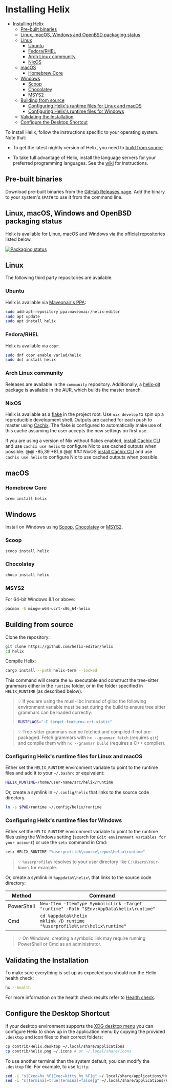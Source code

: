 # Installing Helix

<!--toc:start-->
- [Installing Helix](#installing-helix)
  - [Pre-built binaries](#pre-built-binaries)
  - [Linux, macOS, Windows and OpenBSD packaging status](#linux-macos-windows-and-openbsd-packaging-status)
  - [Linux](#linux)
    - [Ubuntu](#ubuntu)
    - [Fedora/RHEL](#fedorarhel)
    - [Arch Linux community](#arch-linux-community)
    - [NixOS](#nixos)
  - [macOS](#macos)
    - [Homebrew Core](#homebrew-core)
  - [Windows](#windows)
    - [Scoop](#scoop)
    - [Chocolatey](#chocolatey)
    - [MSYS2](#msys2)
  - [Building from source](#building-from-source)
    - [Configuring Helix's runtime files for Linux and macOS](#configuring-helixs-runtime-files-for-linux-and-macos)
    - [Configuring Helix's runtime files for Windows](#configuring-helixs-runtime-files-for-windows)
  - [Validating the Installation](#validating-the-installation)
  - [Configure the Desktop Shortcut](#configure-the-desktop-shortcut)
<!--toc:end-->

To install Helix, follow the instructions specific to your operating system.
Note that:

- To get the latest nightly version of Helix, you need to
  [build from source](#building-from-source).

- To take full advantage of Helix, install the language servers for your
  preferred programming languages. See the
  [wiki](https://github.com/helix-editor/helix/wiki/How-to-install-the-default-language-servers)
  for instructions.

## Pre-built binaries

Download pre-built binaries from the
[GitHub Releases page](https://github.com/helix-editor/helix/releases). Add the binary to your system's `$PATH` to use it from the command
line.

## Linux, macOS, Windows and OpenBSD packaging status

Helix is available for Linux, macOS and Windows via the official repositories listed below.

[![Packaging status](https://repology.org/badge/vertical-allrepos/helix.svg)](https://repology.org/project/helix/versions)

## Linux

The following third party repositories are available:

### Ubuntu

Helix is available via [Maveonair's PPA](https://launchpad.net/~maveonair/+archive/ubuntu/helix-editor):

```sh
sudo add-apt-repository ppa:maveonair/helix-editor
sudo apt update
sudo apt install helix
```

### Fedora/RHEL

Helix is available via `copr`:

```sh
sudo dnf copr enable varlad/helix
sudo dnf install helix
```

### Arch Linux community

Releases are available in the `community` repository. Additionally, a
[helix-git](https://aur.archlinux.org/packages/helix-git/) package is available
in the AUR, which builds the master branch.

### NixOS

Helix is available as a [flake](https://nixos.wiki/wiki/Flakes) in the project
root. Use `nix develop` to spin up a reproducible development shell. Outputs are
cached for each push to master using [Cachix](https://www.cachix.org/). The
flake is configured to automatically make use of this cache assuming the user
accepts the new settings on first use.

If you are using a version of Nix without flakes enabled,
[install Cachix CLI](https://docs.cachix.org/installation) and use
`cachix use helix` to configure Nix to use cached outputs when possible.
@@ -85,39 +81,6 @@ ### NixOS
 [install Cachix CLI](https://docs.cachix.org/installation) and use
 `cachix use helix` to configure Nix to use cached outputs when possible.
 
## macOS

### Homebrew Core

```sh
brew install helix
```

## Windows

Install on Windows using [Scoop](https://scoop.sh/), [Chocolatey](https://chocolatey.org/)
or [MSYS2](https://msys2.org/).

### Scoop

```sh
scoop install helix
```

### Chocolatey

```sh
choco install helix
```

### MSYS2

For 64-bit Windows 8.1 or above:

```sh
pacman -S mingw-w64-ucrt-x86_64-helix
```

## Building from source

Clone the repository:

```sh
git clone https://github.com/helix-editor/helix
cd helix
```

Compile Helix:

```sh
cargo install --path helix-term --locked
```

This command will create the `hx` executable and construct the tree-sitter
grammars either in the `runtime` folder, or in the folder specified in `HELIX_RUNTIME`
(as described below).

> 💡 If you are using the musl-libc instead of glibc the following environment variable must be set during the build
> to ensure tree sitter grammars can be loaded correctly:
>
> ```sh
> RUSTFLAGS="-C target-feature=-crt-static"
> ```

> 💡 Tree-sitter grammars can be fetched and compiled if not pre-packaged. Fetch
> grammars with `hx --grammar fetch` (requires `git`) and compile them with
> `hx --grammar build` (requires a C++ compiler).

### Configuring Helix's runtime files for Linux and macOS

Either set the `HELIX_RUNTIME` environment variable to point to the runtime files and add it to your `~/.bashrc` or equivalent:

```sh
HELIX_RUNTIME=/home/user-name/src/helix/runtime
```

Or, create a symlink in `~/.config/helix` that links to the source code
   directory.

```sh
ln -s $PWD/runtime ~/.config/helix/runtime
```

### Configuring Helix's runtime files for Windows

Either set the `HELIX_RUNTIME` environment variable to point to the runtime files using the Windows setting (search for
`Edit environment variables for your account`) or use the `setx` command in
Cmd:

```sh
setx HELIX_RUNTIME "%userprofile%\source\repos\helix\runtime"
```

> 💡 `%userprofile%` resolves to your user directory like
> `C:\Users\Your-Name\` for example.

Or, create a symlink in `%appdata%\helix\` that links to the source code
   directory:

   | Method     | Command                                                                                |
   | ---------- | -------------------------------------------------------------------------------------- |
   | PowerShell | `New-Item -ItemType SymbolicLink -Target "runtime" -Path "$Env:AppData\helix\runtime"` |
   | Cmd        | `cd %appdata%\helix` <br/> `mklink /D runtime "%userprofile%\src\helix\runtime"`       |

   > 💡 On Windows, creating a symbolic link may require running PowerShell or
   > Cmd as an administrator.

## Validating the Installation

To make sure everything is set up as expected you should run the Helix health
check:

```sh
hx --health
```

For more information on the health check results refer to
[Health check](https://github.com/helix-editor/helix/wiki/Healthcheck).

## Configure the Desktop Shortcut

If your desktop environment supports the
[XDG desktop menu](https://specifications.freedesktop.org/menu-spec/menu-spec-latest.html)
you can configure Helix to show up in the application menu by copying the
provided `.desktop` and icon files to their correct folders:

```sh
cp contrib/Helix.desktop ~/.local/share/applications
cp contrib/helix.png ~/.icons # or ~/.local/share/icons
```

To use another terminal than the system default, you can modify the `.desktop`
file. For example, to use `kitty`:

```sh
sed -i "s|Exec=hx %F|Exec=kitty hx %F|g" ~/.local/share/applications/Helix.desktop
sed -i "s|Terminal=true|Terminal=false|g" ~/.local/share/applications/Helix.desktop
```
